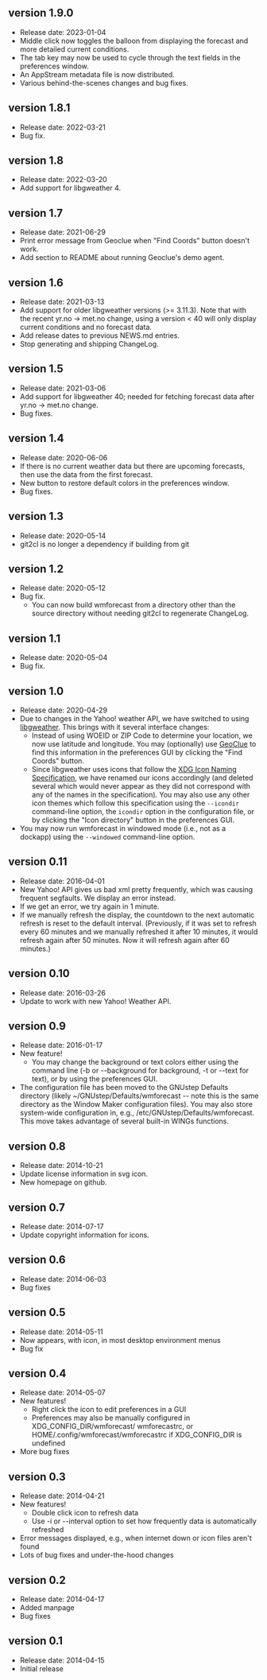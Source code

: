 version 1.9.0
-------------
* Release date: 2023-01-04
* Middle click now toggles the balloon from displaying the forecast and more
  detailed current conditions.
* The tab key may now be used to cycle through the text fields in the
  preferences window.
* An AppStream metadata file is now distributed.
* Various behind-the-scenes changes and bug fixes.

version 1.8.1
-------------
* Release date: 2022-03-21
* Bug fix.

version 1.8
-----------
* Release date: 2022-03-20
* Add support for libgweather 4.

version 1.7
-----------
* Release date: 2021-06-29
* Print error message from Geoclue when "Find Coords" button doesn't work.
* Add section to README about running Geoclue's demo agent.

version 1.6
-----------
* Release date: 2021-03-13
* Add support for older libgweather versions (>= 3.11.3).  Note that with the
  recent yr.no -> met.no change, using a version < 40 will only display current
  conditions and no forecast data.
* Add release dates to previous NEWS.md entries.
* Stop generating and shipping ChangeLog.

version 1.5
-----------
* Release date: 2021-03-06
* Add support for libgweather 40; needed for fetching forecast data after
  yr.no -> met.no change.
* Bug fixes.

version 1.4
-----------
* Release date: 2020-06-06
* If there is no current weather data but there are upcoming
  forecasts, then use the data from the first forecast.
* New button to restore default colors in the preferences window.
* Bug fixes.

version 1.3
-----------
* Release date: 2020-05-14
* git2cl is no longer a dependency if building from git

version 1.2
-----------
* Release date: 2020-05-12
* Bug fix.
  - You can now build wmforecast from a directory other than the source
    directory without needing git2cl to regenerate ChangeLog.

version 1.1
-----------
* Release date: 2020-05-04
* Bug fix.

version 1.0
-----------
* Release date: 2020-04-29
* Due to changes in the Yahoo! weather API, we have switched to using
  [libgweather](https://wiki.gnome.org/Projects/LibGWeather).
  This brings with it several interface changes:
  - Instead of using WOEID or ZIP Code to determine your location, we
    now use latitude and longitude.  You may (optionally) use
    [GeoClue](https://gitlab.freedesktop.org/geoclue/geoclue/-/wikis/home)
    to find this information in the preferences GUI by clicking the
    "Find Coords" button.
  - Since libgweather uses icons that follow the
    [XDG Icon Naming Specification](
     https://specifications.freedesktop.org/icon-naming-spec),
    we have renamed our icons accordingly (and deleted several which
	would never appear as they did not correspond with any of the names
	in the specification).  You may also use any other icon themes which
	follow this specification using the `--icondir` command-line
	option, the `icondir` option in the configuration file, or by
	clicking the "Icon directory" button in the preferences GUI.
* You may now run wmforecast in windowed mode (i.e., not as a dockapp)
  using the `--windowed` command-line option.

version 0.11
------------
* Release date: 2016-04-01
* New Yahoo! API gives us bad xml pretty frequently, which was causing
  frequent segfaults.  We display an error instead.
* If we get an error, we try again in 1 minute.
* If we manually refresh the display, the countdown to the next automatic
  refresh is reset to the default interval.  (Previously, if it was set to
  refresh every 60 minutes and we manually refreshed it after 10 minutes,
  it would refresh again after 50 minutes.  Now it will refresh again after
  60 minutes.)

version 0.10
------------
* Release date: 2016-03-26
* Update to work with new Yahoo! Weather API.

version 0.9
-----------
* Release date: 2016-01-17
* New feature!
  - You may change the background or text colors either using the command line
    (-b or --background for background, -t or --text for text), or by using the
    preferences GUI.
* The configuration file has been moved to the GNUstep Defaults directory
  (likely ~/GNUstep/Defaults/wmforecast -- note this is the same directory as
  the Window Maker configuration files).  You may also store system-wide
  configuration in, e.g., /etc/GNUstep/Defaults/wmforecast.  This move takes
  advantage of several built-in WINGs functions.

version 0.8
-----------
* Release date: 2014-10-21
* Update license information in svg icon.
* New homepage on github.

version 0.7
-----------
* Release date: 2014-07-17
* Update copyright information for icons.

version 0.6
-----------
* Release date: 2014-06-03
* Bug fixes

version 0.5
-----------
* Release date: 2014-05-11
* Now appears, with icon, in most desktop environment menus
* Bug fix

version 0.4
-----------
* Release date: 2014-05-07
* New features!
  - Right click the icon to edit preferences in a GUI
  - Preferences may also be manually configured in XDG_CONFIG_DIR/wmforecast/
    wmforecastrc, or HOME/.config/wmforecast/wmforecastrc if XDG_CONFIG_DIR is
    undefined
* More bug fixes

version 0.3
-----------
* Release date: 2014-04-21
* New features!
  - Double click icon to refresh data
  - Use -i or --interval option to set how frequently data is automatically
    refreshed
* Error messages displayed, e.g., when internet down or icon files aren't found
* Lots of bug fixes and under-the-hood changes

version 0.2
-----------
* Release date: 2014-04-17
* Added manpage
* Bug fixes

version 0.1
-----------
* Release date: 2014-04-15
* Initial release
